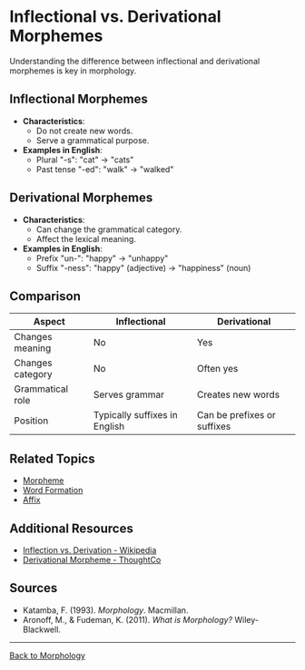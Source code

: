 # Inflectional vs. Derivational Morphemes

Understanding the difference between inflectional and derivational morphemes is key in morphology.

## Inflectional Morphemes

- **Characteristics**:
  - Do not create new words.
  - Serve a grammatical purpose.
- **Examples in English**:
  - Plural "-s": "cat" → "cats"
  - Past tense "-ed": "walk" → "walked"

## Derivational Morphemes

- **Characteristics**:
  - Can change the grammatical category.
  - Affect the lexical meaning.
- **Examples in English**:
  - Prefix "un-": "happy" → "unhappy"
  - Suffix "-ness": "happy" (adjective) → "happiness" (noun)

## Comparison

| Aspect            | Inflectional               | Derivational             |
|-------------------|----------------------------|--------------------------|
| Changes meaning   | No                         | Yes                      |
| Changes category  | No                         | Often yes                |
| Grammatical role  | Serves grammar             | Creates new words        |
| Position          | Typically suffixes in English | Can be prefixes or suffixes |

## Related Topics

- [Morpheme](Morpheme.md)
- [Word Formation](Word-Formation.md)
- [Affix](Affix.md)

## Additional Resources

- [Inflection vs. Derivation - Wikipedia](https://en.wikipedia.org/wiki/Inflection#Inflection_vs._derivation)
- [Derivational Morpheme - ThoughtCo](https://www.thoughtco.com/derivational-morpheme-words-1690397)

## Sources

- Katamba, F. (1993). *Morphology*. Macmillan.
- Aronoff, M., & Fudeman, K. (2011). *What is Morphology?* Wiley-Blackwell.

---

[Back to Morphology](../README.md)
